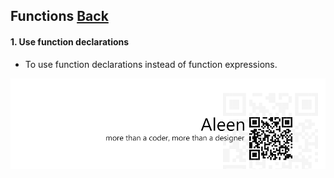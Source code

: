 ## Functions [**Back**](./../README.md)

#### 1. Use function declarations

- To use function declarations instead of function expressions.

<a href="http://aleen42.github.io/" target="_blank" ><img src="./../pic/tail.gif"></a>